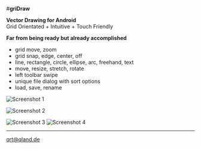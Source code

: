 #**griDraw**

**Vector Drawing for Android**  
Grid Orientated + Intuitive + Touch Friendly

**Far from being ready but already accomplished**
* grid move, zoom
* grid snap, edge, center, off
* line, rectangle, circle, ellipse, arc, freehand, text 
* move, resize, stretch, rotate
* left toolbar swipe
* unique file dialog with sort options
* load, save, rename

![Screenshot 1](https://github.com/qrti/griDraw/blob/master/Screenshots/Screenshot%2001.png)

![Screenshot 2](https://github.com/qrti/griDraw/blob/master/Screenshots/Screenshot%2002.png)

![Screenshot 3](https://github.com/qrti/griDraw/blob/master/Screenshots/Screenshot%2003.png) ![Screenshot 4](https://github.com/qrti/griDraw/blob/master/Screenshots/Screenshot%2004.png)

----------

[qrt@qland.de](mailto:qrt@qland.de)

